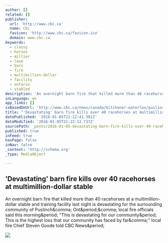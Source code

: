 ```yaml
---
author: []
related: []
publisher:
  url: 'http://www.cbc.ca'
  name: Cbc
  favicon: 'http://www.cbc.ca/favicon.ico'
  domain: www.cbc.ca
keywords:
  - classy
  - horses
  - millier
  - lane
  - barn
  - fire
  - multimillion-dollar
  - facility
  - ontario
  - stabled
description: 'An overnight barn fire that killed more than 40 racehorses at a multimillion-dollar stable and training facility last night is devastating for the surrounding community of Puslinch, Ont., local fire officials said this morning. "This is devastating for our community. This is the highest loss that our community has faced by far," local fire Chief Steven Goode told CBC News.'
inLanguage: en
app_links: []
isBasedOnUrl: 'http://www.cbc.ca/news/canada/kitchener-waterloo/puslinch-barn-fire-horses-1.3389620'
title: "'Devastating' barn fire kills over 40 racehorses at multimillion-dollar stable"
datePublished: '2016-01-05T21:22:41.301Z'
dateModified: '2016-01-05T21:22:12.737Z'
sourcePath: _posts/2016-01-05-devastating-barn-fire-kills-over-40-racehorses-at-multimil.md
published: true
inFeed: true
hasPage: false
inNav: false
_context: 'http://schema.org'
_type: MediaObject

---
```

<article style=""><h1>'Devastating' barn fire kills over 40 racehorses at multimillion-dollar stable</h1><p>An overnight barn fire that killed more than 40 racehorses at a multimillion-dollar stable and training facility last night is devastating for the surrounding community of Puslinch&amp;comma; Ont&amp;period;&amp;comma; local fire officials said this morning&amp;period; "This is devastating for our community&amp;period; This is the highest loss that our community has faced by far&amp;comma;" local fire Chief Steven Goode told CBC News&amp;period;</p><img src="http://i.cbc.ca/1.3389625.1451991049!/fileImage/httpImage/image.jpeg_gen/derivatives/16x9_1180/horses-perish-in-puslinch-barn-fire.jpeg" /></article>